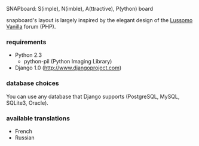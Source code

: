SNAPboard: S(imple), N(imble), A(ttractive), P(ython) board

snapboard's layout is largely inspired by the elegant design of the [Lussomo Vanilla](http://lussumo.com/community/) forum (PHP).

### requirements ###
  * Python 2.3
    * python-pil (Python Imaging Library)
  * Django 1.0 (http://www.djangoproject.com)

### database choices ###
You can use any database that Django supports (PostgreSQL, MySQL, SQLite3, Oracle).

### available translations ###

  * French
  * Russian
